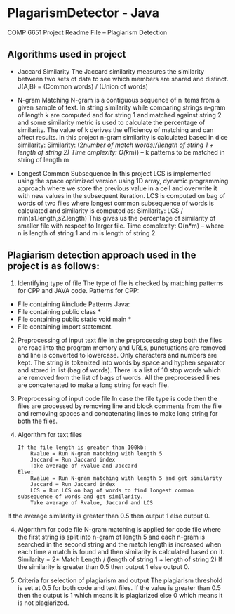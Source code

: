 
# PlagarismDetector - Java

COMP 6651 Project Readme File – Plagiarism Detection

## Algorithms used in project

- Jaccard Similarity
	The Jaccard similarity measures the similarity between two sets of data  to see which members are shared and distinct. 
	J(A,B) = (Common words) / (Union of words) 


- N-gram Matching
N-gram is a contiguous sequence of n items from a given sample of text. In string 
similarity while comparing strings n-gram  of length k are computed and for string 1 
and matched against string 2 and some similarity metric is used to calculate the percentage 
of similarity. The value of k derives the efficiency of matching and can affect results. 
In this project n-gram similarity is calculated based in dice similarity:
Similarity: (2*number of match words)/(length of string 1 + length of string 2)
Time cmplexity: O(k*m)) – k patterns to be matched in string of length m

- Longest Common Subsequence
In this project LCS is implemented using the space optimized version using 1D array, dynamic programming 
approach where we store the previous value in a cell and overwrite it with new values in the subsequent iteration. 
LCS is computed on bag of words of two files where longest common subsequence of words is calculated and similarity is computed as:
Similarity: LCS / min(s1.length,s2.length)
This gives us the percentage of similarity of smaller file with respect to larger file.
Time complexity: O(n*m) – where n is length of string 1 and m is length of string 2. 

## Plagiarism detection approach used in the project is as follows: 

1. Identifying type of file
The type of file is checked by matching patterns for CPP and JAVA code. 
Patterns for CPP:

-  File containing #include 
Patterns Java:
-  File containing public class *
- File containing public static void main * 
- File containing import statement.

2. Preprocessing of input text file
In the preprocessing step both the files are read into the program memory and URLs, punctuations 
are removed and line is converted to lowercase. Only characters and numbers are kept. The string is 
tokenized into words by space and hyphen separator and stored in list (bag of words). 
There is a list of 10 stop words which are removed from the list of bags of words. All the preprocessed 
lines are concatenated to make a long string for each file. 

3. Preprocessing of input code file
In case the file type is code then the files are processed by removing line and block comments from the 
file and removing spaces and concatenating lines to make long string for both the files.

3. Algorithm for text files
	````
	If the file length is greater than 100kb:
		Rvalue = Run N-gram matching with length 5
		Jaccard = Run Jaccard index 
		Take average of Rvalue and Jaccard
	Else:
		Rvalue = Run N-gram matching with length 5 and get similarity
		Jaccard = Run Jaccard index 
		LCS = Run LCS on bag of words to find longest common subsequence of words and get similarity.
		Take average of Rvalue, Jaccard and LCS

If the average similarity is greater than 0.5 then output 1 else output 0.

4. Algorithm for code file
N-gram matching is applied for code file where the first string is split into n-gram of length 5 and  each n-gram is searched in the second string and the match length is increased when each time a match  is found and then similarity is calculated based on it.
Similarity = 2* Match Length / (length of string 1 + length of string 2)
If the similarity is greater than 0.5 then output 1 else output 0.

5. Criteria for selection of plagiarism and output
The plagiarism threshold is set at 0.5 for both code and text files. If the value is greater than 0.5 then the output is 1 which means it is plagiarized else 0 which means it is not plagiarized.

